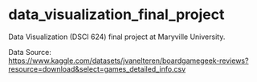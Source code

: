 # data_visualization_final_project
 Data Visualization (DSCI 624) final project at Maryville University.

Data Source: https://www.kaggle.com/datasets/jvanelteren/boardgamegeek-reviews?resource=download&select=games_detailed_info.csv
